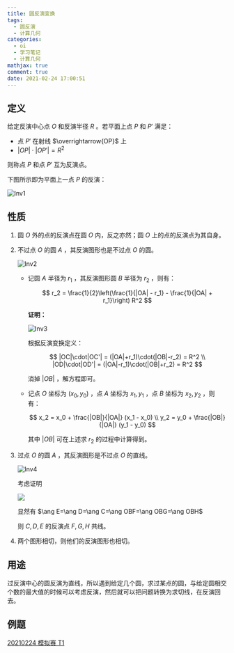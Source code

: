 ```yaml
---
title: 圆反演变换
tags:
  - 圆反演
  - 计算几何
categories:
  - oi
  - 学习笔记
  - 计算几何
mathjax: true
comment: true
date: 2021-02-24 17:00:51
---
```


## 定义

给定反演中心点 $O$ 和反演半径 $R$ 。若平面上点 $P$ 和 $P'$ 满足：

- 点 $P'$ 在射线 $\overrightarrow{OP}$ 上
-  $|OP| \cdot |OP'| = R^2$ 

则称点 $P$ 和点 $P'$ 互为反演点。

下图所示即为平面上一点 $P$ 的反演：

![Inv1](geometry-inverse/inverse1.png)

## 性质

1. 圆 $O$ 外的点的反演点在圆 $O$ 内，反之亦然；圆 $O$ 上的点的反演点为其自身。

2.  不过点 $O$ 的圆 $A$ ，其反演图形也是不过点 $O$ 的圆。

    ![Inv2](geometry-inverse/inverse2.png)

    -   记圆 $A$ 半径为 $r_1$ ，其反演图形圆 $B$ 半径为 $r_2$ ，则有：

        $$
        r_2 = \frac{1}{2}\left(\frac{1}{|OA| - r_1} - \frac{1}{|OA| + r_1}\right) R^2
        $$

         **证明：** 

        ![Inv3](geometry-inverse/inverse3.png)

        根据反演变换定义：

        $$
        |OC|\cdot|OC'| = (|OA|+r_1)\cdot(|OB|-r_2) = R^2 \\ 
        |OD|\cdot|OD'| = (|OA|-r_1)\cdot(|OB|+r_2) = R^2
        $$

        消掉 $|OB|$ ，解方程即可。

    -   记点 $O$ 坐标为 $(x_0, y_0)$ ，点 $A$ 坐标为 $x_1, y_1$ ，点 $B$ 坐标为 $x_2, y_2$ ，则有：

        $$
        x_2 = x_0 + \frac{|OB|}{|OA|} (x_1 - x_0) \\ 
        y_2 = y_0 + \frac{|OB|}{|OA|} (y_1 - y_0)
        $$

        其中 $|OB|$ 可在上述求 $r_2$ 的过程中计算得到。

3. 过点 $O$ 的圆 $A$ ，其反演图形是不过点 $O$ 的直线。

   ![Inv4](geometry-inverse/inverse4.png)

   考虑证明

   ![](geometry-inverse/geogebra.png)

   显然有 $\ang E=\ang D=\ang C=\ang OBF=\ang OBG=\ang OBH$

   则 $C,D,E$ 的反演点 $F,G,H$ 共线。

4. 两个图形相切，则他们的反演图形也相切。

## 用途

过反演中心的圆反演为直线，所以遇到给定几个圆，求过某点的圆，与给定圆相交个数的最大值的时候可以考虑反演，然后就可以把问题转换为求切线，在反演回去。

## 例题

[20210224 模拟赛 T1](/2021/02/24/exam-20210224/)
